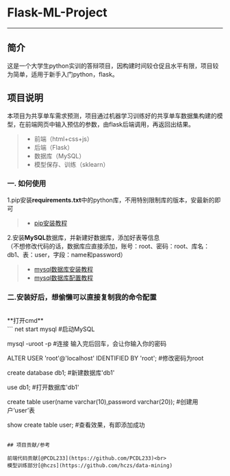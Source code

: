 # Flask-ML-Project
 
------
## 简介
这是一个大学生python实训的答辩项目，因构建时间较仓促且水平有限，项目较为简单，适用于新手入门python，flask。
## 项目说明
 本项目为共享单车需求预测，项目通过机器学习训练好的共享单车数据集构建的模型，在前端网页中输入预估的参数，由flask后端调用，再返回出结果。
> * 前端（html+css+js）
> * 后端（Flask）
> * 数据库（MySQL）
> * 模型保存、训练（sklearn）

### 一. 如何使用
1.pip安装**requirements.txt**中的python库，不用特别限制库的版本，安最新的即可
>* [pip安装教程](https://blog.csdn.net/aobulaien001/article/details/133298563)

2.安装**MySQL**数据库，并新建好数据库，添加好表等信息<br>
（不想修改代码的话，数据库应直接添加，账号：root、密码：root、库名：db1、表：user，字段：name和password）
<br>
>* [mysql数据库安装教程](https://blog.csdn.net/a802976/article/details/119255644
)
>* [mysql数据库配置教程](https://blog.csdn.net/weixin_45851945/article/details/114287877)<br>
### 二.安装好后，想偷懒可以直接复制我的命令配置
<br>
**打开cmd**
<br>
```
net start mysql  #启动MySQL

mysql -uroot -p  #连接 输入完后回车，会让你输入你的密码

ALTER USER 'root'@'localhost' IDENTIFIED BY 'root'; #修改密码为root

create database db1; #新建数据库'db1'

use db1; #打开数据库'db1'

create table user(name varchar(10),password varchar(20)); #创建用户‘user’表 
 
show create table user;  #查看效果，有即添加成功


```

## 项目贡献/参考

前端代码贡献[@PCDL233](https://github.com/PCDL233)<br>
模型训练部分[@hczs](https://github.com/hczs/data-mining)

